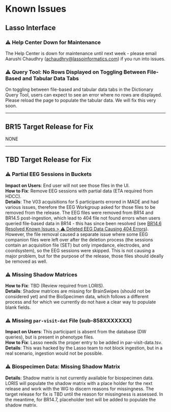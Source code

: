 # Known Issues

## Lasso Interface
### ⚠️ Help Center Down for Maintenance
The Help Center is down for maintenance until next week - please email Aarushi Chaudhry (achaudhry@lassoinformatics.com) if you run into issues.

### ⚠️ Query Tool: No Rows Displayed on Toggling Between File-Based and Tabular Data Tabs
On toggling between file-based and tabular data tabs in the Dictionary Query Tool, users can expect to see an error where no rows are displayed. Please reload the page to populate the tabular data. We will fix this very soon.

---------------

## BR15 Target Release for Fix

NONE


-------

## TBD Target Release for Fix
### ⚠️ Partial EEG Sessions in Buckets
**Impact on Users**: End user will not see those files in the UI.  
**How to Fix**: Remove EEG sessions with partial data (ETA required from HDCC).        
**Details**: The V03 acquisitions for 5 participants errored in MADE and had various issues, therefore the EEG Workgroup asked for those files to be removed from the release. The EEG files were removed from BR14 and BR14.5 post-ingestion, which lead to 404 file not found errors when users queried file-based data in BR14 - this has since been resolved (see [BR14.6 Resolved Known Issues > ⚠️ Deleted EEG Data Causing 404 Errors](versions/BR14.6.md/#deleted-eeg-data-causing-404-errors)). However, the file removal caused a separate issue where some EEG companion files were left over after the deletion process (the sessions contain an acquisition file (SET) but only impedance, electrodes, and coordsystem), so the EEG sessions were skipped. This is not causing a major problem, but for the purpose of the release, those files should ideally be removed as well.

### ⚠️ Missing Shadow Matrices
**How to Fix**: TBD (Review required from LORIS).       
**Details**: Shadow matrices are missing for BrainSwipes (should not be considered yet) and the BioSpecimen data, which follows a different process and for which we currently do not have a clear way to populate blank fields.

### ⚠️ Missing `par-visit-dat` File (sub-858XXXXXXX)
**Impact on Users**: This participant is absent from the database (DW queries), but is present in phenotype files.      
**How to Fix**: Lasso needs the proper entry to be added in par-visit-data.tsv.         
**Details**: This was hacked by the Lasso team to not block ingestion, but in a real scenario, ingestion would not be possible.

### ⚠️ Biospecimen Data: Missing Shadow Matrix
**Details**: Shadow matrix is not currently available for biospecimen data. LORIS will populate the shadow matrix with a place holder for the next release and work with the WG to discern reasons for missingness. The target release for fix is TBD until the reason for missingness is assessed. In the meantime, for BR14.7, placeholder text will be added to populate the shadow matrix.






